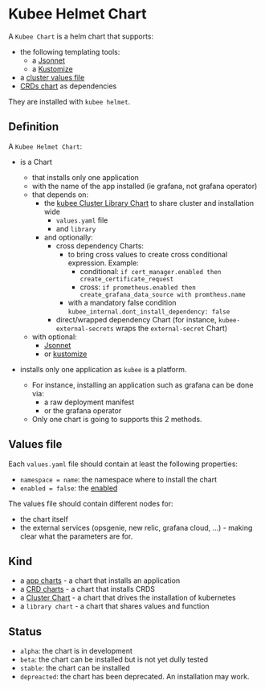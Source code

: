 # Kubee Helmet Chart


A `Kubee Chart` is a helm chart that supports:
* the following templating tools:
  * a [Jsonnet](jsonnet-chart.md)
  * a [Kustomize](kustomize-project.md)
* a [cluster values file](cluster-values.md)
* [CRDs chart](crds-chart.md) as dependencies

They are installed with `kubee helmet`.


## Definition

A `Kubee Helmet Chart`:
* is a Chart
    * that installs only one application
    * with the name of the app installed (ie grafana, not grafana operator)
    * that depends on:
        * the [kubee Cluster Library Chart](../../charts/cluster/README.md) to share cluster and installation wide
            * `values.yaml` file
            * and `library`
        * and optionally:
            * cross dependency Charts:
                * to bring cross values to create cross conditional expression. Example:
                    * conditional: `if cert_manager.enabled then create_certificate_request`
                    * cross: `if prometheus.enabled then create_grafana_data_source with promtheus.name`
                * with a mandatory false condition `kubee_internal.dont_install_dependency: false`
            * direct/wrapped dependency Chart (for instance, `kubee-external-secrets` wraps the `external-secret` Chart)
    * with optional:
      * [Jsonnet](jsonnet-project.md) 
      * or [kustomize](kustomize-project.md)

* installs only one application as `kubee` is a platform.
    * For instance, installing an application such as grafana can be done via:
        * a raw deployment manifest
        * or the grafana operator
    * Only one chart is going to supports this 2 methods.

    
## Values file

Each `values.yaml` file should contain at least the following properties:
* `namespace = name`: the namespace where to install the chart
* `enabled = false`: the [enabled](chart-enabled.md)

The values file should contain different nodes for:
* the chart itself
* the external services (opsgenie, new relic, grafana cloud, ...) - making clear what the parameters are for.

## Kind


* a [app charts](app-chart.md) - a chart that installs an application
* a [CRD charts](crds-chart.md) - a chart that installs CRDS
* a [Cluster Chart](cluster-chart.md) - a chart that drives the installation of kubernetes
* a `library chart` - a chart that shares values and function

## Status

* `alpha`: the chart is in development
* `beta`: the chart can be installed but is not yet dully tested
* `stable`: the chart can be installed
* `depreacted`: the chart has been deprecated. An installation may work.